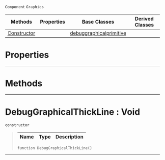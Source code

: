  `Component` `Graphics`



|Methods|Properties|Base Classes|Derived Classes|
|---|---|---|---|
|[ Constructor](https://plasmaengine.github.io/PlasmaDocs/Plasma1/C++/code_reference/class_reference/debuggraphicalthickline.md#debuggraphicalthickline)| |[debuggraphicalprimitive](https://plasmaengine.github.io/PlasmaDocs/Plasma1/C++/code_reference/class_reference/debuggraphicalprimitive.md)| |


 #  Properties


---  
 #  Methods


---  
 #  DebugGraphicalThickLine : Void

 `constructor`

> 
> |Name|Type|Description|
> |---|---|---|
> ``` lang=cpp, name=Lightning
> function DebugGraphicalThickLine()
> ``` 


---  
 

 